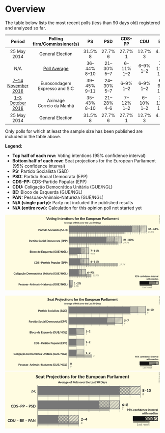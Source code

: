 # Overview

The table below lists the most recent polls (less than 90 days old) registered and analyzed so far.

| Period     | Polling firm/Commissioner(s) | PS | PSD | CDS–PP | CDU | BE | PAN |
|:----------:|:----------------------------:|:--:|:--:|:--:|:--:|:--:|:--:|
| 25 May 2014 | General Election | 31.5% <br> 8 | 27.7% <br> 6 | 27.7% <br> 1 | 12.7% <br> 3 | 4.6% <br> 1 | 1.7% <br> 0 |
| N/A | [Poll Average](average.html) | 36–44% <br> 8–10 | 21–30% <br> 5–7 | 6–11% <br> 1–2 | 6–9% <br> 1–2 | 7–11% <br> 1–2 | 1–2% <br> 0 |
| [7–14 November 2018](2018-11-14-Eurosondagem.html) | Eurosondagem <br> Expresso and SIC | 39–45% <br> 9–11 | 24–30% <br> 5–7 | 6–9% <br> 1–2 | 6–9% <br> 1–2 | 6–9% <br> 1–2 | 1–3% <br> 0 |
| [1–3 October 2018](2018-10-03-Aximage.html) | Aximage <br> Correio da Manhã | 35–43% <br> 8–10 | 21–28% <br> 4–6 | 7–12% <br> 1–2 | 6–10% <br> 1–2 | 7–12% <br> 1–2 | N/A <br> N/A |
| 25 May 2014 | General Election | 31.5% <br> 8 | 27.7% <br> 6 | 27.7% <br> 1 | 12.7% <br> 3 | 4.6% <br> 1 | 1.7% <br> 0 |

Only polls for which at least the sample size has been published are included in the table above.

**Legend:**
+ **Top half of each row:** Voting intentions (95% confidence interval)
+ **Bottom half of each row:** Seat projections for the European Parliament (95% confidence interval)
+ **PS:** Partido Socialista (S&D)
+ **PSD:** Partido Social Democrata (EPP)
+ **CDS–PP:** CDS–Partido Popular (EPP)
+ **CDU:** Coligação Democrática Unitária (GUE/NGL)
+ **BE:** Bloco de Esquerda (GUE/NGL)
+ **PAN:** Pessoas–Animais–Natureza (GUE/NGL)
+ **N/A (single party):** Party not included the published results
+ **N/A (entire row):** Calculation for this opinion poll not started yet


![Graph with voting intentions not yet produced](average.png "Voting Intentions")

![Graph with seats not yet produced](average-seats.png "Seats")
![Graph with coalitions seats not yet produced](average-coalitions-seats.png "Coalitions Seats")
